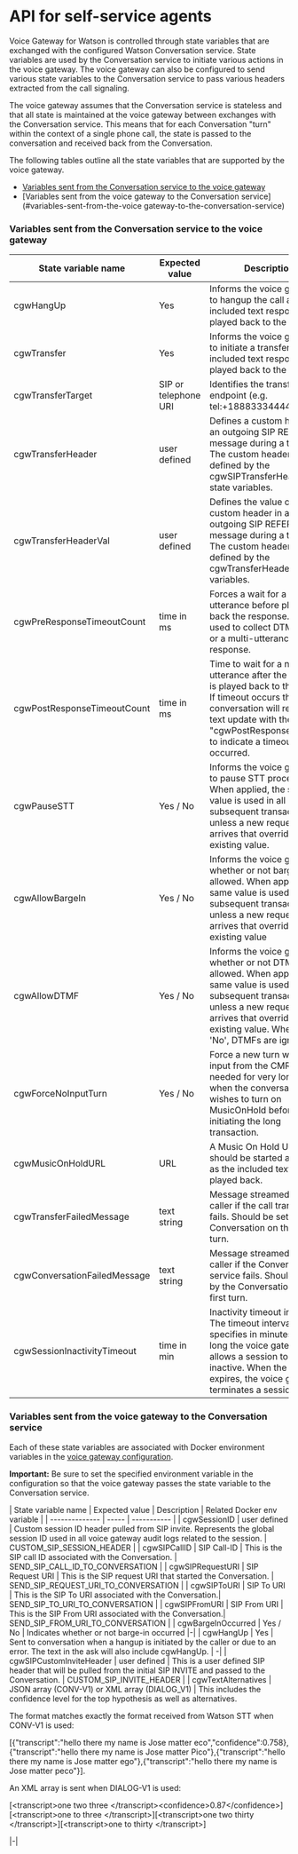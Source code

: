 # API for self-service agents

Voice Gateway for Watson is controlled through state variables that are exchanged with the configured Watson Conversation service.
State variables are used by the Conversation service to initiate various actions in the voice gateway. The voice gateway can also be configured to send various state variables to the Conversation service to pass various headers extracted from the call signaling.

The voice gateway assumes that the Conversation service is stateless and that all state is maintained at the voice gateway between exchanges with the Conversation service. This means that for each Conversation "turn" within the context of a single phone call, the state is passed to the conversation and received back from the Conversation.

The following tables outline all the state variables that are supported by the voice gateway.
* [Variables sent from the Conversation service to the voice gateway](#variables-sent-from-the-conversation-service-to-the-voice-gateway)
* [Variables sent from the voice gateway to the Conversation service](#variables-sent-from-the-voice gateway-to-the-conversation-service)


### Variables sent from the Conversation service to the voice gateway

| State variable name | Expected value | Description | Default |
| -------------- | ------ | ----------- | ---------- |
| cgwHangUp | Yes | Informs the voice gateway to hangup the call after the included text response is played back to the caller.| - |
| cgwTransfer | Yes | Informs the voice gateway to initiate a transfer after the included text response is played back to the caller.| - |
| cgwTransferTarget | SIP or telephone URI | Identifies the transfer to endpoint (e.g. tel:+18883334444). | - |
| cgwTransferHeader | user defined | Defines a custom header in an outgoing SIP REFER message during a transfer. The custom header value is defined by the cgwSIPTransferHeaderVal state variables. | - |
| cgwTransferHeaderVal | user defined | Defines the value of a custom header in an outgoing SIP REFER message during a transfer. The custom header is defined by the cgwTransferHeader state variables. | - |
| cgwPreResponseTimeoutCount | time in ms | Forces a wait for a new utterance before playing back the response. Can be used to collect DTMF digits or a multi-utterance response. | - |
| cgwPostResponseTimeoutCount | time in ms | Time to wait for a new utterance after the response is played back to the caller. If timeout occurs the conversation will receive a text update with the word "cgwPostResponseTimeout" to indicate a timeout occurred.| - |
| cgwPauseSTT | Yes / No | Informs the voice gateway to pause STT processing. When applied, the same value is used in all subsequent transactions, unless a new request arrives that overrides the existing value. | No |
| cgwAllowBargeIn | Yes / No | Informs the voice gateway whether or not barge-in is allowed. When applied, the same value is used in all subsequent transactions, unless a new request arrives that overrides the existing value | Yes |
| cgwAllowDTMF | Yes / No | Informs the voice gateway whether or not DTMF is allowed. When applied, the same value is used in all subsequent transactions, unless a new request arrives that overrides the existing value. When set to 'No', DTMFs are ignored| Yes |
| cgwForceNoInputTurn | Yes / No | Force a new turn with no input from the CMR. This is needed for very long turns when the conversation wishes to turn on MusicOnHold before initiating the long transaction.| No |
| cgwMusicOnHoldURL | URL | A Music On Hold URL that should be started as soon as the included text is played back. | - |
| cgwTransferFailedMessage | text string | Message streamed to the caller if the call transfer fails. Should be set by the Conversation on the first turn. | - |
| cgwConversationFailedMessage | text string | Message streamed to the caller if the Conversation service fails. Should be set by the Conversation on the first turn. | - |
| cgwSessionInactivityTimeout| time in min | Inactivity timeout interval. The timeout interval value specifies in minutes how long the voice gateway allows a session to be inactive. When the timeout expires, the voice gateway terminates a session . | 2 min |


### Variables sent from the voice gateway to the Conversation service

Each of these state variables are associated with Docker environment variables in the [voice gateway configuration](config.md).

**Important:** Be sure to set the specified environment variable in the configuration so that the voice gateway passes the state variable to the Conversation service.

| State variable name | Expected value | Description | Related Docker env variable |
| -------------- | ----- | ----------- |
| cgwSessionID   | user defined | Custom session ID header pulled from SIP invite. Represents the global session ID used in all voice gateway audit logs related to the session. | CUSTOM_SIP_SESSION_HEADER |
| cgwSIPCallID | SIP Call-ID | This is the SIP call ID associated with the Conversation. | SEND_SIP_CALL_ID_TO_CONVERSATION |
| cgwSIPRequestURI | SIP Request URI | This is the SIP request URI that started the Conversation. | SEND_SIP_REQUEST_URI_TO_CONVERSATION |
| cgwSIPToURI | SIP To URI | This is the SIP To URI associated with the Conversation.| SEND_SIP_TO_URI_TO_CONVERSATION |
| cgwSIPFromURI | SIP From URI | This is the SIP From URI associated with the Conversation.| SEND_SIP_FROM_URI_TO_CONVERSATION |
| cgwBargeInOccurred | Yes / No | Indicates whether or not barge-in occurred |-|
| cgwHangUp | Yes | Sent to conversation when a hangup is initiated by the caller or due to an error. The text in the ask will also include cgwHangUp. | -|
| cgwSIPCustomInviteHeader | user defined | This is a user defined SIP header that will be pulled from the initial SIP INVITE and passed to the Conversation. | CUSTOM_SIP_INVITE_HEADER |
| cgwTextAlternatives | JSON array (CONV-V1) or XML array (DIALOG_V1) | This includes the confidence level for the top hypothesis as well as alternatives. <p>The format matches exactly the format received from Watson STT when CONV-V1 is used:</p><p>[{"transcript":"hello there my name is Jose matter eco","confidence":0.758},{"transcript":"hello there my name is Jose matter Pico"},{"transcript":"hello there my name is Jose matter ego"},{"transcript":"hello there my name is Jose matter peco"}].</p><p> An XML array is sent when DIALOG-V1 is used:</p><p> [\<transcript\>one two three \</transcript\>\<confidence\>0.87\</confidence\>][\<transcript\>one to three \</transcript\>][\<transcript\>one two thirty \</transcript\>][\<transcript\>one to thirty \</transcript\>]</p> |-|
